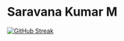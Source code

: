 # Saravana Kumar M
[![GitHub Streak](https://github-readme-streak-stats.herokuapp.com?user=kumar-github)](https://git.io/streak-stats)
